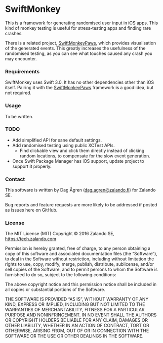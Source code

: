 # SwiftMonkey

This is a framework for generating randomised user input in iOS
apps. This kind of monkey testing is useful for stress-testing
apps and finding rare crashes.

There is a related project, [SwiftMonkeyPaws][], which provides
visualisation of the generated events. This greatly increases
the usefulness of the randomised testing, as you can see what
touches caused any crash you may encounter.

### Requirements

SwiftMonkey uses Swift 3.0. It has no other dependencies
other than iOS itself. Pairing it with the [SwiftMonkeyPaws][]
framework is a good idea, but not required.

### Usage

To be written.

### TODO

- Add simplified API for sane default settings.
- Add randomised testing using public XCTest APIs.
  - Find clickable view and click them directly instead of
    clicking random locations, to compensate for the slow
    event generation.
- Once Swift Package Manager has iOS support, update project
  to support it properly.

### Contact

This software is written by Dag Ågren (dag.agren@zalando.fi)
for Zalando SE.

Bug reports and feature requests are more likely to be addressed
if posted as issues here on GitHub.

### License

The MIT License (MIT) Copyright © 2016 Zalando SE, https://tech.zalando.com

Permission is hereby granted, free of charge, to any person obtaining a copy of this software and associated documentation files (the “Software”), to deal in the Software without restriction, including without limitation the rights to use, copy, modify, merge, publish, distribute, sublicense, and/or sell copies of the Software, and to permit persons to whom the Software is furnished to do so, subject to the following conditions:

The above copyright notice and this permission notice shall be included in all copies or substantial portions of the Software.

THE SOFTWARE IS PROVIDED “AS IS”, WITHOUT WARRANTY OF ANY KIND, EXPRESS OR IMPLIED, INCLUDING BUT NOT LIMITED TO THE WARRANTIES OF MERCHANTABILITY, FITNESS FOR A PARTICULAR PURPOSE AND NONINFRINGEMENT. IN NO EVENT SHALL THE AUTHORS OR COPYRIGHT HOLDERS BE LIABLE FOR ANY CLAIM, DAMAGES OR OTHER LIABILITY, WHETHER IN AN ACTION OF CONTRACT, TORT OR OTHERWISE, ARISING FROM, OUT OF OR IN CONNECTION WITH THE SOFTWARE OR THE USE OR OTHER DEALINGS IN THE SOFTWARE.

[SwiftMonkeyPaws]: https://github.bus.zalan.do/dagren/SwiftMonkeyPaws
